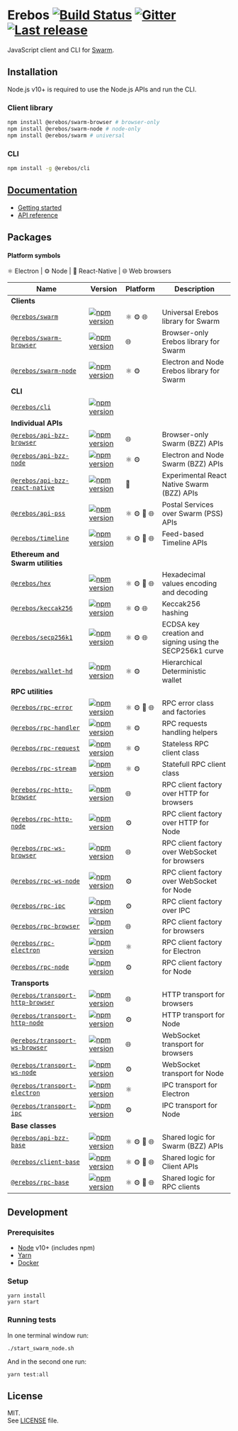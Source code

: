# Erebos [![Build Status](https://travis-ci.com/MainframeHQ/erebos.svg?branch=master)](https://travis-ci.com/MainframeHQ/erebos) [![Gitter](https://badges.gitter.im/MainframeHQ/erebos.svg)](https://gitter.im/MainframeHQ/erebos) [![Last release](https://img.shields.io/github/release/MainframeHQ/erebos.svg)](https://github.com/MainframeHQ/erebos/releases)

JavaScript client and CLI for [Swarm](https://swarm-guide.readthedocs.io/en/latest/index.html).

## Installation

Node.js v10+ is required to use the Node.js APIs and run the CLI.

### Client library

```sh
npm install @erebos/swarm-browser # browser-only
npm install @erebos/swarm-node # node-only
npm install @erebos/swarm # universal
```

### CLI

```sh
npm install -g @erebos/cli
```

## [Documentation](https://erebos.js.org)

- [Getting started](https://erebos.js.org/docs/getting-started)
- [API reference](https://erebos.js.org/docs/swarm-client)

## Packages

#### Platform symbols

⚛️ Electron | ⚙️ Node | 📱 React-Native | 🌐 Web browsers

| Name | Version | Platform | Description |
| ---- | ------- | -------- | ----------- |
| **Clients**
| [`@erebos/swarm`](/packages/swarm) | [![npm version](https://img.shields.io/npm/v/@erebos/swarm.svg)](https://www.npmjs.com/package/@erebos/swarm) | ⚛️ ⚙️ 🌐 | Universal Erebos library for Swarm
| [`@erebos/swarm-browser`](/packages/swarm-browser) | [![npm version](https://img.shields.io/npm/v/@erebos/swarm-browser.svg)](https://www.npmjs.com/package/@erebos/swarm-browser) | 🌐 | Browser-only Erebos library for Swarm
| [`@erebos/swarm-node`](/packages/swarm-node) | [![npm version](https://img.shields.io/npm/v/@erebos/swarm-node.svg)](https://www.npmjs.com/package/@erebos/swarm-node)| ⚛️ ⚙️ | Electron and Node Erebos library for Swarm
| **CLI**
| [`@erebos/cli`](/packages/cli) | [![npm version](https://img.shields.io/npm/v/@erebos/cli.svg)](https://www.npmjs.com/package/@erebos/cli) |
| **Individual APIs**
| [`@erebos/api-bzz-browser`](/packages/api-bzz-browser) | [![npm version](https://img.shields.io/npm/v/@erebos/api-bzz-browser.svg)](https://www.npmjs.com/package/@erebos/api-bzz-browser) | 🌐 | Browser-only Swarm (BZZ) APIs
| [`@erebos/api-bzz-node`](/packages/api-bzz-node) | [![npm version](https://img.shields.io/npm/v/@erebos/api-bzz-node.svg)](https://www.npmjs.com/package/@erebos/api-bzz-node) | ⚛️ ⚙️ | Electron and Node Swarm (BZZ) APIs
| [`@erebos/api-bzz-react-native`](/packages/api-bzz-react-native) | [![npm version](https://img.shields.io/npm/v/@erebos/api-bzz-react-native.svg)](https://www.npmjs.com/package/@erebos/api-bzz-react-native) | 📱 | Experimental React Native Swarm (BZZ) APIs
| [`@erebos/api-pss`](/packages/api-pss) | [![npm version](https://img.shields.io/npm/v/@erebos/api-pss.svg)](https://www.npmjs.com/package/@erebos/api-pss) | ⚛️ ⚙️ 📱 🌐 | Postal Services over Swarm (PSS) APIs
| [`@erebos/timeline`](/packages/timeline) | [![npm version](https://img.shields.io/npm/v/@erebos/timeline.svg)](https://www.npmjs.com/package/@erebos/timeline) | ⚛️ ⚙️ 📱 🌐 | Feed-based Timeline APIs
| **Ethereum and Swarm utilities**
| [`@erebos/hex`](/packages/hex) | [![npm version](https://img.shields.io/npm/v/@erebos/hex.svg)](https://www.npmjs.com/package/@erebos/hex) | ⚛️ ⚙️ 📱 🌐 | Hexadecimal values encoding and decoding
| [`@erebos/keccak256`](/packages/keccak256) | [![npm version](https://img.shields.io/npm/v/@erebos/keccak256.svg)](https://www.npmjs.com/package/@erebos/keccak256) | ⚛️ ⚙️ 🌐 | Keccak256 hashing
| [`@erebos/secp256k1`](/packages/secp256k1) | [![npm version](https://img.shields.io/npm/v/@erebos/secp256k1.svg)](https://www.npmjs.com/package/@erebos/secp256k1) | ⚛️ ⚙️ 🌐 | ECDSA key creation and signing using the SECP256k1 curve
| [`@erebos/wallet-hd`](/packages/wallet-hd) | [![npm version](https://img.shields.io/npm/v/@erebos/wallet-hd.svg)](https://www.npmjs.com/package/@erebos/wallet-hd) | ⚛️ ⚙️ | Hierarchical Deterministic wallet
| **RPC utilities**
| [`@erebos/rpc-error`](/packages/rpc-error) | [![npm version](https://img.shields.io/npm/v/@erebos/rpc-error.svg)](https://www.npmjs.com/package/@erebos/rpc-error) | ⚛️ ⚙️ 📱 🌐 | RPC error class and factories
| [`@erebos/rpc-handler`](/packages/rpc-handler) | [![npm version](https://img.shields.io/npm/v/@erebos/rpc-handler.svg)](https://www.npmjs.com/package/@erebos/rpc-handler) | ⚛️ ⚙️ | RPC requests handling helpers
| [`@erebos/rpc-request`](/packages/rpc-request) | [![npm version](https://img.shields.io/npm/v/@erebos/rpc-request.svg)](https://www.npmjs.com/package/@erebos/rpc-request) | ⚛️ ⚙️ | Stateless RPC client class
| [`@erebos/rpc-stream`](/packages/rpc-stream) | [![npm version](https://img.shields.io/npm/v/@erebos/rpc-stream.svg)](https://www.npmjs.com/package/@erebos/rpc-stream) | ⚛️ ⚙️ | Statefull RPC client class
| [`@erebos/rpc-http-browser`](/packages/rpc-http-browser) | [![npm version](https://img.shields.io/npm/v/@erebos/rpc-http-browser.svg)](https://www.npmjs.com/package/@erebos/rpc-http-browser) | 🌐 | RPC client factory over HTTP for browsers
| [`@erebos/rpc-http-node`](/packages/rpc-http-node) | [![npm version](https://img.shields.io/npm/v/@erebos/rpc-http-node.svg)](https://www.npmjs.com/package/@erebos/rpc-http-node) | ⚙️ | RPC client factory over HTTP for Node
| [`@erebos/rpc-ws-browser`](/packages/rpc-ws-browser) | [![npm version](https://img.shields.io/npm/v/@erebos/rpc-ws-browser.svg)](https://www.npmjs.com/package/@erebos/rpc-ws-browser) | 🌐 | RPC client factory over WebSocket for browsers
| [`@erebos/rpc-ws-node`](/packages/rpc-ws-node) | [![npm version](https://img.shields.io/npm/v/@erebos/rpc-ws-node.svg)](https://www.npmjs.com/package/@erebos/rpc-ws-node) | ⚙️ | RPC client factory over WebSocket for Node
| [`@erebos/rpc-ipc`](/packages/rpc-ipc) | [![npm version](https://img.shields.io/npm/v/@erebos/rpc-ipc.svg)](https://www.npmjs.com/package/@erebos/rpc-ipc) | ⚙️ | RPC client factory over IPC
| [`@erebos/rpc-browser`](/packages/rpc-browser) | [![npm version](https://img.shields.io/npm/v/@erebos/rpc-browser.svg)](https://www.npmjs.com/package/@erebos/rpc-browser) | 🌐 | RPC client factory for browsers
| [`@erebos/rpc-electron`](/packages/rpc-electron) | [![npm version](https://img.shields.io/npm/v/@erebos/rpc-electron.svg)](https://www.npmjs.com/package/@erebos/rpc-electron) | ⚛️ | RPC client factory for Electron
| [`@erebos/rpc-node`](/packages/rpc-node) | [![npm version](https://img.shields.io/npm/v/@erebos/rpc-node.svg)](https://www.npmjs.com/package/@erebos/rpc-node) | ⚙️ | RPC client factory for Node
| **Transports**
| [`@erebos/transport-http-browser`](/packages/transport-http-browser) | [![npm version](https://img.shields.io/npm/v/@erebos/transport-http-browser.svg)](https://www.npmjs.com/package/@erebos/transport-http-browser) | 🌐 | HTTP transport for browsers
| [`@erebos/transport-http-node`](/packages/transport-http-node) | [![npm version](https://img.shields.io/npm/v/@erebos/transport-http-node.svg)](https://www.npmjs.com/package/@erebos/transport-http-node) | ⚙️ | HTTP transport for Node
| [`@erebos/transport-ws-browser`](/packages/transport-ws-browser) | [![npm version](https://img.shields.io/npm/v/@erebos/transport-ws-browser.svg)](https://www.npmjs.com/package/@erebos/transport-ws-browser) | 🌐 | WebSocket transport for browsers
| [`@erebos/transport-ws-node`](/packages/transport-ws-node) | [![npm version](https://img.shields.io/npm/v/@erebos/transport-ws-node.svg)](https://www.npmjs.com/package/@erebos/transport-ws-node) | ⚙️ | WebSocket transport for Node
| [`@erebos/transport-electron`](/packages/transport-electron) | [![npm version](https://img.shields.io/npm/v/@erebos/transport-electron.svg)](https://www.npmjs.com/package/@erebos/transport-electron) | ⚛️ | IPC transport for Electron
| [`@erebos/transport-ipc`](/packages/transport-ipc) | [![npm version](https://img.shields.io/npm/v/@erebos/transport-ipc.svg)](https://www.npmjs.com/package/@erebos/transport-ipc) | ⚙️ | IPC transport for Node
| **Base classes**
| [`@erebos/api-bzz-base`](/packages/api-bzz-base) | [![npm version](https://img.shields.io/npm/v/@erebos/api-bzz-base.svg)](https://www.npmjs.com/package/@erebos/api-bzz-base) | ⚛️ ⚙️ 📱 🌐 | Shared logic for Swarm (BZZ) APIs
| [`@erebos/client-base`](/packages/client-base) | [![npm version](https://img.shields.io/npm/v/@erebos/client-base.svg)](https://www.npmjs.com/package/@erebos/client-base) | ⚛️ ⚙️ 📱 🌐 | Shared logic for Client APIs
| [`@erebos/rpc-base`](/packages/rpc-base) | [![npm version](https://img.shields.io/npm/v/@erebos/rpc-base.svg)](https://www.npmjs.com/package/@erebos/rpc-base) | ⚛️ ⚙️ 📱 🌐 | Shared logic for RPC clients

## Development

### Prerequisites

- [Node](https://nodejs.org/en/) v10+ (includes npm)
- [Yarn](https://yarnpkg.com/lang/en/)
- [Docker](https://www.docker.com/community-edition)

### Setup

```
yarn install
yarn start
```

### Running tests

In one terminal window run:

```
./start_swarm_node.sh
```

And in the second one run:

```
yarn test:all
```

## License

MIT.\
See [LICENSE](LICENSE) file.
